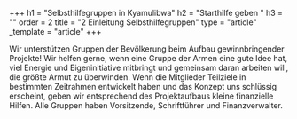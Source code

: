 +++
h1 = "Selbsthilfegruppen in Kyamulibwa"
h2 = "Starthilfe geben "
h3 = ""
order = 2
title = "2 Einleitung Selbsthilfegruppen"
type = "article"
_template = "article"
+++

Wir unterstützen Gruppen der Bevölkerung beim Aufbau gewinnbringender Projekte! Wir helfen gerne, wenn eine Gruppe der Armen eine gute Idee hat, viel Energie und Eigeninitiative mitbringt und gemeinsam daran arbeiten will, die größte Armut zu überwinden. Wenn die Mitglieder Teilziele in bestimmten Zeitrahmen entwickelt haben und das Konzept uns schlüssig erscheint, geben wir entsprechend des Projektaufbaus kleine finanzielle Hilfen. Alle Gruppen haben Vorsitzende, Schriftführer und Finanzverwalter.
